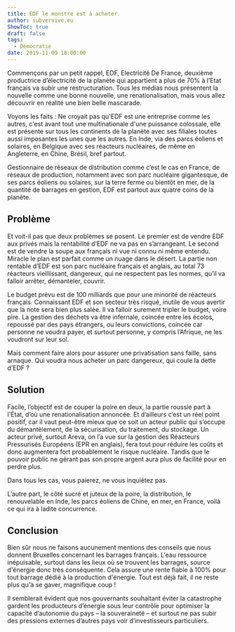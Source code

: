 ```yaml
---
title: EDF le monstre est à acheter
author: subversive.eu
ShowToc: true
draft: false
tags:
  - Démocratie
date: 2019-11-09 18:00:00
---
```

  
Commençons par un petit rappel, EDF, Electricité De France, deuxième productrice d’électricité de la planète qui appartient a plus de 70% à l’Etat français va subir une restructuration. <!--more-->
Tous les médias nous présentent la nouvelle comme une bonne nouvelle, une renationalisation, mais vous allez découvrir en réalité une bien belle mascarade.


Voyons les faits : Ne croyait pas qu'EDF est une entreprise comme les autres, c'est avant tout une multinationale d'une puissance colossale, elle est présente sur tous les continents de la planète avec ses filiales toutes aussi imposantes les unes que les autres. En Inde, via des parcs éoliens et solaires, en Belgique avec ses réacteurs nucléaires, de même en Angleterre, en Chine, Brésil, bref partout.

Gestionnaire de réseaux de distribution comme c’est le cas en France, de réseaux de production, notamment avec son parc nucléaire gigantesque, de ses parcs éoliens ou solaires, sur la terre ferme ou bientôt en mer, de la quantité de barrages en gestion, EDF est partout aux quatre coins de la planète.

## Problème

Et voit-il pas que deux problèmes se posent. Le premier est de vendre EDF aux privés mais la rentabilité d’EDF ne va pas en s’arrangeant. Le second est de vendre la soupe aux français ni vue ni connu ni même entendu. Miracle le plan est parfait comme un nuage dans le désert. La partie non rentable d’EDF est son parc nucléaire français et anglais, au total 73 réacteurs vieillissant, dangereux, qui ne respectent pas les normes, qu’il va falloir arrêter, démanteler, couvrir.

Le budget prévu est de 100 milliards que pour une minorité de réacteurs français. Connaissant EDF et son secteur très risqué, inutile de vous avertir que la note sera bien plus salée. Il va falloir surement tripler le budget, voire pire. La gestion des déchets va être infernale, coincée entre les écolos, repoussé par des pays étrangers, ou leurs convictions, coincée car personne ne voudra payer, et surtout personne, y compris l’Afrique, ne les voudront sur leur sol.

Mais comment faire alors pour assurer une privatisation sans faille, sans arnaque. Qui voudra nous acheter un parc dangereux, qui coule la dette d’EDF ?

## Solution

Facile, l’objectif est de couper la poire en deux, la partie roussie part à l'État, d’où une renationalisation annoncée. Et d’ailleurs c’est un réel point positif, car il vaut peut-être mieux que ce soit un acteur public qui s’occupe du démantèlement, de la sécurisation, du traitement, du stockage. Un acteur privé, surtout Areva, on l’a vue sur la gestion des Réacteurs Pressurisés Européens (EPR en anglais), fera tout pour réduire les coûts et donc augmentera fort probablement le risque nucléaire. Tandis que le pouvoir public ne gérant pas son propre argent aura plus de facilité pour en perdre plus.

Dans tous les cas, vous paierez, ne vous inquiétez pas.

L’autre part, le côté sucré et juteux de la poire, la distribution, le renouvelable en Inde, les parcs éoliens de Chine, en mer, en France, voilà ce qui ira à ladite concurrence.

## Conclusion

Bien sûr nous ne faisons aucunement mentions des conseils que nous donnent Bruxelles concernant les barrages français. L'eau ressource inépuisable, surtout dans les lieux où se trouvent les barrages, source d'énergie donc très conséquente. Cela assure une rente fiable à 100% pour tout barrage dédié à la production d'énergie. Tout est déjà fait, il ne reste plus qu'à se gaver, magnifique coup !

Il semblerait évident que nos gouvernants souhaitant éviter la catastrophe gardent les producteurs d’énergie sous leur contrôle pour optimiser la capacité d’autonomie du pays – la souveraineté – et surtout ne pas subir des pressions externes d’autres pays voir d’investisseurs particuliers.